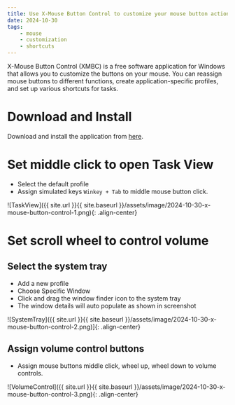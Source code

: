 ```yaml
---
title: Use X-Mouse Button Control to customize your mouse button actions
date: 2024-10-30
tags:
    - mouse
    - customization
    - shortcuts
---
```

X-Mouse Button Control (XMBC) is a free software application for Windows that allows you to customize the buttons on your mouse. You can reassign mouse buttons to different functions, create application-specific profiles, and set up various shortcuts for tasks. 

# Download and Install
Download and install the application from [here](https://www.highrez.co.uk/downloads/XMouseButtonControl.htm).

# Set middle click to open Task View
- Select the default profile
- Assign simulated keys `Winkey + Tab` to middle mouse button click.

![TaskView]({{ site.url }}{{ site.baseurl }}/assets/image/2024-10-30-x-mouse-button-control-1.png){: .align-center}

# Set scroll wheel to control volume

## Select the system tray
- Add a new profile
- Choose Specific Window
- Click and drag the window finder icon to the system tray
- The window details will auto populate as shown in screenshot

![SystemTray]({{ site.url }}{{ site.baseurl }}/assets/image/2024-10-30-x-mouse-button-control-2.png)]{: .align-center}

## Assign volume control buttons
- Assign mouse buttons middle click, wheel up, wheel down to volume controls.

![VolumeControl]({{ site.url }}{{ site.baseurl }}/assets/image/2024-10-30-x-mouse-button-control-3.png){: .align-center}
